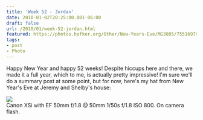 ```yaml
---
title: 'Week 52 - Jordan'
date: 2010-01-02T20:25:00.001-06:00
draft: false
url: /2010/01/week-52-jordan.html
featured: https://photos.hofker.org/Other/New-Years-Eve/MG3805/755169792_UhvZk-L.jpg
tags: 
- post
- Photo
---
```


Happy New Year and happy 52 weeks! Despite hiccups here and there, we made it a full year, which to me, is actually pretty impressive! I'm sure we'll do a summary post at some point, but for now, here's my hat from New Year's Eve at Jeremy and Shelby's house:  

[![](https://photos.hofker.org/Other/New-Years-Eve/MG3805/755169792_UhvZk-L.jpg)](https://photos.hofker.org/Other/New-Years-Eve/10828615_4pQAj#755169792_UhvZk-M-LB)  
Canon XSi with EF 50mm f/1.8 @ 50mm 1/50s f/1.8 ISO 800. On camera flash.